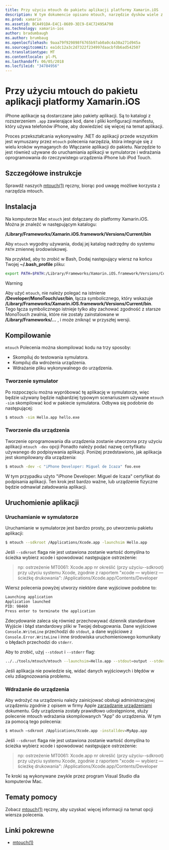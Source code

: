 ```yaml
---
title: Przy użyciu mtouch do pakietu aplikacji platformy Xamarin.iOS
description: W tym dokumencie opisano mtouch, narzędzie dysków wiele z tych kroków wymaganych do Włącz aplikację platformy Xamarin.iOS do pakietu, uruchom ją w symulatorze i wdrożyć go na urządzeniu fizycznym.
ms.prod: xamarin
ms.assetid: BCA491DA-E4C1-8689-3EC9-E4C72495A798
ms.technology: xamarin-ios
author: bradumbaugh
ms.author: brumbaug
ms.openlocfilehash: 9aaa79f929898f6765b97ab0a0c4a30a271d945a
ms.sourcegitcommit: ea1dc12a3c2d7322f234997daacbfdb6ad542507
ms.translationtype: MT
ms.contentlocale: pl-PL
ms.lasthandoff: 06/05/2018
ms.locfileid: "34784956"
---
```

# <a name="using-mtouch-to-bundle-xamarinios-apps"></a>Przy użyciu mtouch do pakietu aplikacji platformy Xamarin.iOS

iPhone aplikacje są dostarczane jako pakiety aplikacji. Są to katalogi z rozszerzeniem `.app` zawierające kod, dane i pliki konfiguracji manifestu, który używa telefonów iPhone, aby dowiedzieć się więcej na temat aplikacji.

Proces przekształcania wykonywalny .NET do aplikacji przede wszystkim jest wymuszany przez `mtouch` polecenia narzędzia, która integruje się z wielu kroków wymaganych do Włączanie aplikacji do pakietu. Narzędzie to jest również używane do uruchamiania aplikacji w symulatorze i wdrażania oprogramowania do rzeczywistego urządzenia iPhone lub iPod Touch.

## <a name="detailed-instructions"></a>Szczegółowe instrukcje

Sprawdź naszych [mtouch(1)](http://docs.go-mono.com/?link=man%3amtouch(1)) ręczny, biorąc pod uwagę możliwe korzysta z narzędzia mtouch.

## <a name="installation"></a>Instalacja

Na komputerze Mac `mtouch` jest dołączany do platformy Xamarin.iOS. Można je znaleźć w następującym katalogu:

**/Library/Frameworks/Xamarin.iOS.framework/Versions/Current/bin**

Aby `mtouch` wygodny używania, dodaj jej katalog nadrzędny do systemu `PATH` zmiennej środowiskowej.  

Na przykład, aby to zrobić w Bash, Dodaj następujący wiersz na końcu Twojej **~/.bash_profile** pliku:

```bash
export PATH=$PATH:/Library/Frameworks/Xamarin.iOS.framework/Versions/Current/bin
```

> [!WARNING]
> Aby użyć `mtouch`, nie należy polegać na istnienie **/Developer/MonoTouch/usr/bin**, łącza symbolicznego, który wskazuje **/Library/Frameworks/Xamarin.iOS.framework/Versions/Current/bin**. Tego łącza symbolicznego istnieje tylko aby zachować zgodność z starsze MonoTouch zwalnia, które nie zostały zainstalowane w **/Library/Frameworks/...** , i może zniknąć w przyszłej wersji.

## <a name="building"></a>Kompilowanie

`mtouch` Polecenia można skompilować kodu na trzy sposoby:

-  Skompiluj do testowania symulatora.
-  Kompiluj dla wdrożenia urządzenia.
-  Wdrażanie pliku wykonywalnego do urządzenia.


### <a name="building-for-the-simulator"></a>Tworzenie symulator

Po rozpoczęciu można wypróbować tę aplikację w symulatorze, więc będzie używany będzie najbardziej typowym scenariuszem używane `mtouch -sim` skompilować kod w pakiecie symulatora. Odbywa się podobnie do następującej:

```bash
$ mtouch -sim Hello.app hello.exe
```

### <a name="building-for-the-device"></a>Tworzenie dla urządzenia

Tworzenie oprogramowania dla urządzenia zostanie utworzona przy użyciu aplikacji `mtouch -dev` opcji Ponadto należy podać nazwę certyfikatu używanego do podpisywania aplikacji. Poniżej przedstawiono, jak aplikacja jest skompilowany dla urządzenia:

```bash
$ mtouch -dev -c "iPhone Developer: Miguel de Icaza" foo.exe
```

W tym przypadku użyto "iPhone Developer: Miguel de Icaza" certyfikat do podpisania aplikacji. Ten krok jest bardzo ważne, lub urządzenie fizyczne będzie odmawiał załadowania aplikacji.

 <a name="Running_your_Application" />


## <a name="running-your-application"></a>Uruchomienie aplikacji


### <a name="launching-on-the-simulator"></a>Uruchamianie w symulatorze

Uruchamianie w symulatorze jest bardzo prosty, po utworzeniu pakietu aplikacji:

```bash
$ mtouch --sdkroot /Applications/Xcode.app -launchsim Hello.app 
```

Jeśli `--sdkroot` flaga nie jest ustawiona zostanie wartość domyślna to ścieżka wybierz xcode i spowodować następujące ostrzeżenie:

> np: ostrzeżenie MT0061: Xcode.app nr określić (przy użyciu--sdkroot) przy użyciu systemu Xcode, zgodnie z raportem "xcode — wybierz — ścieżkę drukowania": /Applications/Xcode.app/Contents/Developer 

Wiersz polecenia powyżej utworzy niektóre dane wyjściowe podobne to:

```bash
Launching application
Application launched
PID: 98460
Press enter to terminate the application
```



Zdecydowanie zaleca się również przechowywać dziennik standardowe Wyjście i błąd standardowy pliki w Twojej debugowania. Dane wyjściowe `Console.WriteLine` przechodzi do `stdout`, a dane wyjściowe z `Console.Error.WriteLine` i inne środowiska uruchomieniowego komunikaty o błędach przechodzi do `stderr`.

Aby to zrobić, użyj `--stdout` i `--stderr` flag:

```bash
../../tools/mtouch/mtouch --launchsim=Hello.app --stdout=output --stderr=error
```

Jeśli aplikacja nie powiedzie się, widać danych wyjściowych i błędów w celu zdiagnozowania problemu.


### <a name="deploying-to-a-device"></a>Wdrażanie do urządzenia

Aby wdrożyć na urządzeniu należy zainicjować obsługi administracyjnej urządzeniu zgodnie z opisem w firmy Apple [zarządzanie urządzeniami](http://developer.apple.com/library/ios/#documentation/Xcode/Conceptual/ios_development_workflow/00-About_the_iOS_Application_Development_Workflow/introduction.html) dokumentu. Gdy urządzenia zostały prawidłowo udostępnione, służy polecenie mtouch wdrażania skompilowanych "App" do urządzenia. W tym za pomocą tego polecenia:

```bash
$ mtouch —sdkroot /Applications/Xcode.app -installdev=MyApp.app
```

Jeśli `--sdkroot` flaga nie jest ustawiona zostanie wartość domyślna to ścieżka wybierz xcode i spowodować następujące ostrzeżenie:

> np: ostrzeżenie MT0061: Xcode.app nr określić (przy użyciu--sdkroot) przy użyciu systemu Xcode, zgodnie z raportem "xcode — wybierz — ścieżkę drukowania": /Applications/Xcode.app/Contents/Developer 

Te kroki są wykonywane zwykle przez program Visual Studio dla komputerów Mac.

## <a name="reference"></a>Tematy pomocy

Zobacz [mtouch(1)](http://docs.go-mono.com/?link=man%3amtouch(1)) ręczny, aby uzyskać więcej informacji na temat opcji wiersza polecenia.



## <a name="related-links"></a>Linki pokrewne

- [mtouch(1)](http://iosapi.xamarin.com/?link=man%3amtouch(1))
